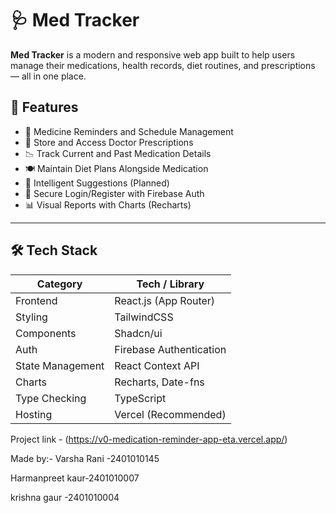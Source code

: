 # 🩺 Med Tracker

**Med Tracker** is a modern and responsive web app built to help users manage their medications, health records, diet routines, and prescriptions — all in one place.
## 🚀 Features

- 💊 Medicine Reminders and Schedule Management  
- 📁 Store and Access Doctor Prescriptions  
- 📉 Track Current and Past Medication Details  
- 🍽️ Maintain Diet Plans Alongside Medication  
- 🧠 Intelligent Suggestions (Planned)  
- 🔐 Secure Login/Register with Firebase Auth  
- 📊 Visual Reports with Charts (Recharts)

---

## 🛠️ Tech Stack

| Category          | Tech / Library                      |
|------------------|-------------------------------------|
| Frontend         | React.js (App Router)               |
| Styling          | TailwindCSS                         |
| Components       | Shadcn/ui                           |
| Auth             | Firebase Authentication             |
| State Management | React Context API                   |
| Charts           | Recharts, Date-fns                  |
| Type Checking    | TypeScript                          |
| Hosting          | Vercel (Recommended)                |

Project link - (https://v0-medication-reminder-app-eta.vercel.app/)

Made by:-
Varsha Rani -2401010145

Harmanpreet kaur-2401010007

krishna gaur -2401010004


